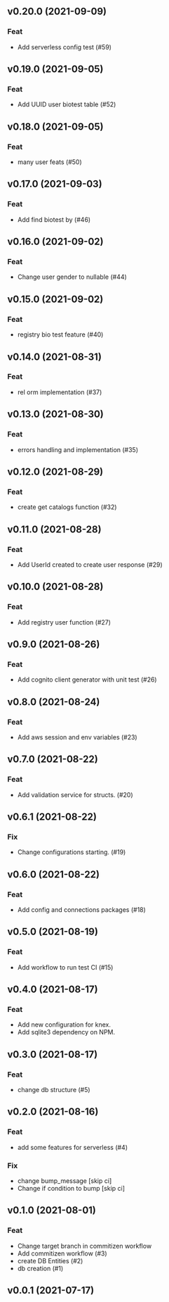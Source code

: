 ## v0.20.0 (2021-09-09)

### Feat

- Add serverless config test (#59)

## v0.19.0 (2021-09-05)

### Feat

- Add UUID user biotest table (#52)

## v0.18.0 (2021-09-05)

### Feat

- many user feats (#50)

## v0.17.0 (2021-09-03)

### Feat

- Add find biotest by (#46)

## v0.16.0 (2021-09-02)

### Feat

- Change user gender to nullable (#44)

## v0.15.0 (2021-09-02)

### Feat

- registry bio test feature (#40)

## v0.14.0 (2021-08-31)

### Feat

- rel orm implementation (#37)

## v0.13.0 (2021-08-30)

### Feat

- errors handling and implementation (#35)

## v0.12.0 (2021-08-29)

### Feat

- create get catalogs function (#32)

## v0.11.0 (2021-08-28)

### Feat

- Add UserId created to create user response (#29)

## v0.10.0 (2021-08-28)

### Feat

- Add registry user function (#27)

## v0.9.0 (2021-08-26)

### Feat

- Add cognito client generator with unit test (#26)

## v0.8.0 (2021-08-24)

### Feat

- Add aws session and env variables (#23)

## v0.7.0 (2021-08-22)

### Feat

- Add validation service for structs. (#20)

## v0.6.1 (2021-08-22)

### Fix

- Change configurations starting. (#19)

## v0.6.0 (2021-08-22)

### Feat

- Add config and connections packages (#18)

## v0.5.0 (2021-08-19)

### Feat

- Add workflow to run test CI (#15)

## v0.4.0 (2021-08-17)

### Feat

- Add new configuration for knex.
- Add sqlite3 dependency on NPM.

## v0.3.0 (2021-08-17)

### Feat

- change db structure (#5)

## v0.2.0 (2021-08-16)

### Feat

- add some features for serverless (#4)

### Fix

- change bump_message [skip ci]
- Change if condition to bump [skip ci]

## v0.1.0 (2021-08-01)

### Feat

- Change target branch in commitizen workflow
- Add commitizen workflow (#3)
- create DB Entities (#2)
- db creation (#1)

## v0.0.1 (2021-07-17)
